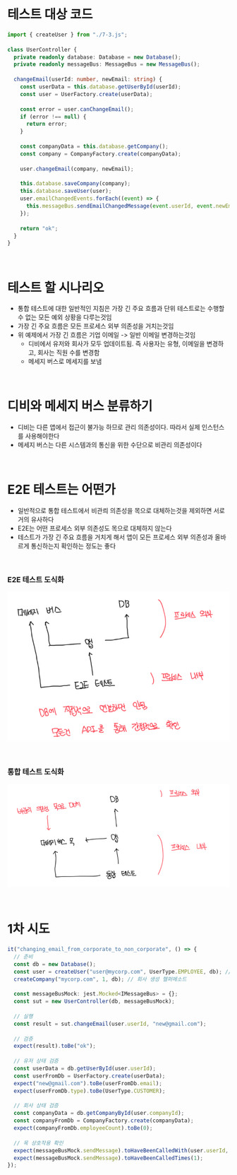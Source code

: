 # 테스트 대상 코드

```ts
import { createUser } from "./7-3.js";

class UserController {
  private readonly database: Database = new Database();
  private readonly messageBus: MessageBus = new MessageBus();

  changeEmail(userId: number, newEmail: string) {
    const userData = this.database.getUserById(userId);
    const user = UserFactory.create(userData);

    const error = user.canChangeEmail();
    if (error !== null) {
      return error;
    }

    const companyData = this.database.getCompany();
    const company = CompanyFactory.create(companyData);

    user.changeEmail(company, newEmail);

    this.database.saveCompany(company);
    this.database.saveUser(user);
    user.emailChangedEvents.forEach((event) => {
      this.messageBus.sendEmailChangedMessage(event.userId, event.newEmail);
    });

    return "ok";
  }
}
```

<br>

# 테스트 할 시나리오

- 통합 테스트에 대한 일반적인 지침은 가장 긴 주요 흐름과 단위 테스트로는 수행할 수 없는 모든 예외 상황을 다루는것임
- 가장 긴 주요 흐름은 모든 프로세스 외부 의존성을 거치는것임
- 위 예제에서 가장 긴 흐름은 기업 이메일 -> 일반 이메일 변경하는것임
  - 디비에서 유저와 회사가 모두 업데이트됨. 즉 사용자는 유형, 이메일을 변경하고, 회사는 직원 수를 변경함
  - 메세지 버스로 메세지를 보냄

<br>

# 디비와 메세지 버스 분류하기

- 디비는 다른 앱에서 접근이 불가능 하므로 관리 의존성이다. 따라서 실제 인스턴스를 사용해야한다
- 메세지 버스는 다른 시스템과의 통신을 위한 수단으로 비관리 의존성이다

<br>

# E2E 테스트는 어떤가

- 일반적으로 통합 테스트에서 비관릐 의존성을 목으로 대체하는것을 제외하면 서로 거의 유사하다
- E2E는 어떤 프로세스 외부 의존성도 목으로 대체하지 않는다
- 테스트가 가장 긴 주요 흐름을 거치게 해서 앱이 모든 프로세스 외부 의존성과 올바르게 통신하는지 확인하는 정도는 좋다

<br>

### E2E 테스트 도식화

![alt text](image-3.png)

<br>

### 통합 테스트 도식화

![alt text](image-4.png)

<br>

# 1차 시도

```ts
it("changing_email_from_corporate_to_non_corporate", () => {
  // 준비
  const db = new Database();
  const user = createUser("user@mycorp.com", UserType.EMPLOYEE, db); // 유저 생성 헬퍼메소드
  createCompany("mycorp.com", 1, db); // 회사 생성 헬퍼메소드

  const messageBusMock: jest.Mocked<IMessageBus> = {};
  const sut = new UserController(db, messageBusMock);

  // 실행
  const result = sut.changeEmail(user.userId, "new@gmail.com");

  // 검증
  expect(result).toBe("ok");

  // 유저 상태 검증
  const userData = db.getUserById(user.userId);
  const userFromDb = UserFactory.create(userData);
  expect("new@gmail.com").toBe(userFromDb.email);
  expect(userFromDb.type).toBe(UserType.CUSTOMER);

  // 회사 상태 검증
  const companyData = db.getCompanyById(user.companyId);
  const companyFromDb = CompanyFactory.create(companyData);
  expect(companyFromDb.employeeCount).toBe(0);

  // 목 상호작용 확인
  expect(messageBusMock.sendMessage).toHaveBeenCalledWith(user.userId, "new@gmail.com");
  expect(messageBusMock.sendMessage).toHaveBeenCalledTimes(1);
});
```
